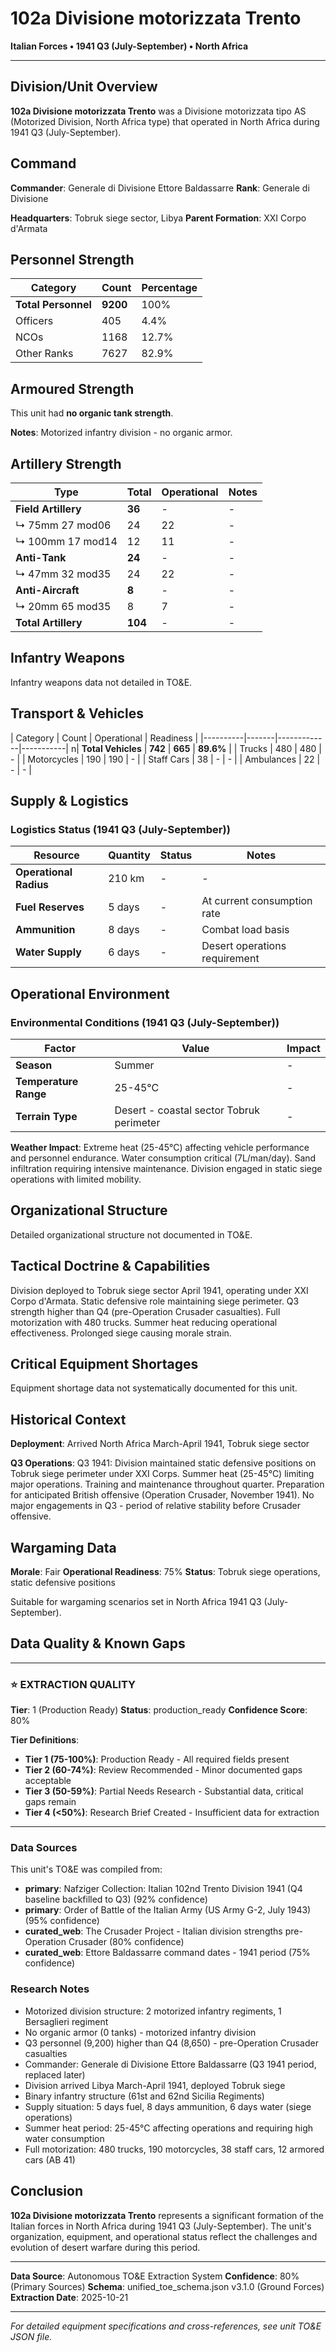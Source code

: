# 102a Divisione motorizzata Trento

**Italian Forces • 1941 Q3 (July-September) • North Africa**

---

## Division/Unit Overview

**102a Divisione motorizzata Trento** was a Divisione motorizzata tipo AS (Motorized Division, North Africa type) that operated in North Africa during 1941 Q3 (July-September). 

## Command

**Commander**: Generale di Divisione Ettore Baldassarre
**Rank**: Generale di Divisione

**Headquarters**: Tobruk siege sector, Libya
**Parent Formation**: XXI Corpo d'Armata

## Personnel Strength

| Category | Count | Percentage |
|----------|-------|------------|
| **Total Personnel** | **9200** | 100% |
| Officers | 405 | 4.4% |
| NCOs | 1168 | 12.7% |
| Other Ranks | 7627 | 82.9% |

## Armoured Strength

This unit had **no organic tank strength**.

**Notes**: Motorized infantry division - no organic armor.

## Artillery Strength

| Type | Total | Operational | Notes |
|------|-------|-------------|-------|
| **Field Artillery** | **36** | - | - |
| ↳ 75mm 27 mod06 | 24 | 22 | - |
| ↳ 100mm 17 mod14 | 12 | 11 | - |
| **Anti-Tank** | **24** | - | - |
| ↳ 47mm 32 mod35 | 24 | 22 | - |
| **Anti-Aircraft** | **8** | - | - |
| ↳ 20mm 65 mod35 | 8 | 7 | - |
| **Total Artillery** | **104** | - | - |

## Infantry Weapons

Infantry weapons data not detailed in TO&E.

## Transport & Vehicles

| Category | Count | Operational | Readiness |
|----------|-------|-------------|-----------| n| **Total Vehicles** | **742** | **665** | **89.6%** |
| Trucks | 480 | 480 | - |
| Motorcycles | 190 | 190 | - |
| Staff Cars | 38 | - | - |
| Ambulances | 22 | - | - |

## Supply & Logistics

### Logistics Status (1941 Q3 (July-September))

| Resource | Quantity | Status | Notes |
|----------|----------|--------|-------|
| **Operational Radius** | 210 km | - | - |
| **Fuel Reserves** | 5 days | - | At current consumption rate |
| **Ammunition** | 8 days | - | Combat load basis |
| **Water Supply** | 6 days | - | Desert operations requirement |

## Operational Environment

### Environmental Conditions (1941 Q3 (July-September))

| Factor | Value | Impact |
|--------|-------|--------|
| **Season** | Summer | - |
| **Temperature Range** | 25-45°C | - |
| **Terrain Type** | Desert - coastal sector Tobruk perimeter | - |

**Weather Impact**: Extreme heat (25-45°C) affecting vehicle performance and personnel endurance. Water consumption critical (7L/man/day). Sand infiltration requiring intensive maintenance. Division engaged in static siege operations with limited mobility.

## Organizational Structure

Detailed organizational structure not documented in TO&E.

## Tactical Doctrine & Capabilities

Division deployed to Tobruk siege sector April 1941, operating under XXI Corpo d'Armata. Static defensive role maintaining siege perimeter. Q3 strength higher than Q4 (pre-Operation Crusader casualties). Full motorization with 480 trucks. Summer heat reducing operational effectiveness. Prolonged siege causing morale strain.

## Critical Equipment Shortages

Equipment shortage data not systematically documented for this unit.

## Historical Context

**Deployment**: Arrived North Africa March-April 1941, Tobruk siege sector

**Q3 Operations**: Q3 1941: Division maintained static defensive positions on Tobruk siege perimeter under XXI Corps. Summer heat (25-45°C) limiting major operations. Training and maintenance throughout quarter. Preparation for anticipated British offensive (Operation Crusader, November 1941). No major engagements in Q3 - period of relative stability before Crusader offensive.

## Wargaming Data

**Morale**: Fair
**Operational Readiness**: 75%
**Status**: Tobruk siege operations, static defensive positions

Suitable for wargaming scenarios set in North Africa 1941 Q3 (July-September).

## Data Quality & Known Gaps

---

### ⭐ EXTRACTION QUALITY

**Tier**: 1 (Production Ready)
**Status**: production_ready
**Confidence Score**: 80% 

**Tier Definitions**:
- **Tier 1 (75-100%)**: Production Ready - All required fields present
- **Tier 2 (60-74%)**: Review Recommended - Minor documented gaps acceptable
- **Tier 3 (50-59%)**: Partial Needs Research - Substantial data, critical gaps remain
- **Tier 4 (<50%)**: Research Brief Created - Insufficient data for extraction

---

### Data Sources

This unit's TO&E was compiled from:
- **primary**: Nafziger Collection: Italian 102nd Trento Division 1941 (Q4 baseline backfilled to Q3) (92% confidence)
- **primary**: Order of Battle of the Italian Army (US Army G-2, July 1943) (95% confidence)
- **curated_web**: The Crusader Project - Italian division strengths pre-Operation Crusader (80% confidence)
- **curated_web**: Ettore Baldassarre command dates - 1941 period (75% confidence)

### Research Notes

- Motorized division structure: 2 motorized infantry regiments, 1 Bersaglieri regiment
- No organic armor (0 tanks) - motorized infantry division
- Q3 personnel (9,200) higher than Q4 (8,650) - pre-Operation Crusader casualties
- Commander: Generale di Divisione Ettore Baldassarre (Q3 1941 period, replaced later)
- Division arrived Libya March-April 1941, deployed Tobruk siege
- Binary infantry structure (61st and 62nd Sicilia Regiments)
- Supply situation: 5 days fuel, 8 days ammunition, 6 days water (siege operations)
- Summer heat period: 25-45°C affecting operations and requiring high water consumption
- Full motorization: 480 trucks, 190 motorcycles, 38 staff cars, 12 armored cars (AB 41)

## Conclusion

**102a Divisione motorizzata Trento** represents a significant formation of the Italian forces in North Africa during 1941 Q3 (July-September). The unit's organization, equipment, and operational status reflect the challenges and evolution of desert warfare during this period.

---

**Data Source**: Autonomous TO&E Extraction System
**Confidence**: 80% (Primary Sources)
**Schema**: unified_toe_schema.json v3.1.0 (Ground Forces)
**Extraction Date**: 2025-10-21

---

*For detailed equipment specifications and cross-references, see unit TO&E JSON file.*
